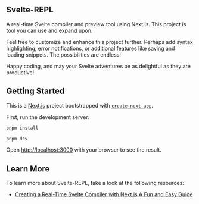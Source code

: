 ## Svelte-REPL

A real-time Svelte compiler and preview tool using Next.js. This project is tool you can use and expand upon.

Feel free to customize and enhance this project further. Perhaps add syntax highlighting, error notifications, or additional features like saving and loading snippets. The possibilities are endless!

Happy coding, and may your Svelte adventures be as delightful as they are productive!

## Getting Started

This is a [Next.js](https://nextjs.org/) project bootstrapped with [`create-next-app`](https://github.com/vercel/next.js/tree/canary/packages/create-next-app).

First, run the development server:

```bash
pnpm install

pnpm dev
```

Open [http://localhost:3000](http://localhost:3000) with your browser to see the result.

## Learn More

To learn more about Svelte-REPL, take a look at the following resources:

- [Creating a Real-Time Svelte Compiler with Next.js A Fun and Easy Guide](https://www.weblab.fun/blog/creating-a-real-time-svelte-compiler-with-next.js)
